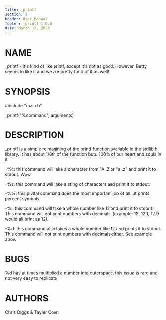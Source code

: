 ```yaml
---
title: _printf
section: 3
header: User Manual
footer: _printf 1.0.0
date: March 12, 2023
---
```


# NAME

_printf - It's kind of like printf, except it's not as good. However, Betty seems to like it and we are pretty fond of it as well! 

# SYNOPSIS

\#include "main.h"

_printf("%command", arguments)

# DESCRIPTION

_printf is a simple reimagining of the printf function available in the stdlib.h library. It has about 1/8th of the function butu 100% of our heart and souls in it

-%c: this command will take a character from "A..Z or "a..z" and print it to stdout. Wow.

-%s: this command will take a sting of characters and print it to stdout.

-%%: this pivital command does the most important job of all...it prints percent symbols.

-%i: this command will take a whole number like 12 and print it to stdout. This command will not print numbers with decimals. (example: 12, 12.1, 12.9 would all print as 12).

-%d: this command also takes a whole number like 12 and prints it to stdout. This command will not print numbers with decimals either. See example abov.

# BUGS

%d has at times multiplied a number into outerspace, this issue is rare and not very easy to replicate

# AUTHORS

Chris Diggs & Tayler Coon
